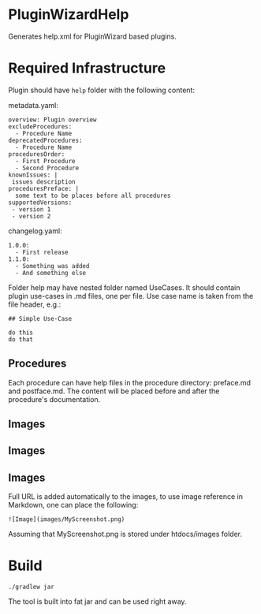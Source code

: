 # PluginWizardHelp

Generates help.xml for PluginWizard based plugins.

# Required Infrastructure

Plugin should have `help` folder with the following content:

metadata.yaml:

```
overview: Plugin overview
excludeProcedures:
  - Procedure Name
deprecatedProcedures:
  - Procedure Name 
proceduresOrder:
  - First Procedure
  - Second Procedure
knownIssues: |
 issues description
proceduresPreface: |
  some text to be places before all procedures
supportedVersions:
 - version 1
 - version 2
```

changelog.yaml:
```
1.0.0:
  - First release
1.1.0:
  - Something was added
  - And something else
```

Folder help may have nested folder named UseCases. It should contain plugin use-cases in .md files, one per file. Use case name is taken from the file header, e.g.:

```
## Simple Use-Case

do this
do that
```

## Procedures

Each procedure can have help files in the procedure directory: preface.md and postface.md. The content will be placed before and after the procedure's documentation.

## Images


## Images


## Images

Full URL is added automatically to the images, to use image reference in Markdown, one can place the following:

```
![Image](images/MyScreenshot.png)	
```
Assuming that MyScreenshot.png is stored under htdocs/images folder.


# Build

```
./gradlew jar
```

The tool is built into fat jar and can be used right away.
